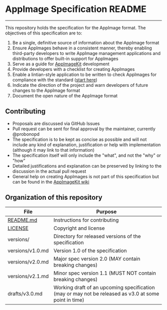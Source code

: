 # AppImage Specification README

----

This repository holds the specification for the AppImage format. The objectives of this specification are to:

1. Be a single, definitive source of information about the AppImage format
2. Ensure AppImages behave in a consistent manner, thereby enabling third-party developers to write AppImage management applications and distributions to offer built-in support for AppImages
3. Serve as a guide for [AppImageKit](https://github.com/probonopd/AppImageKit) development
4. Provide developers with a checklist for creating AppImages
5. Enable a lintian-style application to be written to check AppImages for compliance with the standard ([start here](https://github.com/probonopd/AppImages/blob/master/appdir-lint.sh))
6. Indicate the direction of the project and warn developers of future changes to the AppImage format
7. Document the open nature of the AppImage format

## Contributing

* Proposals are discussed via GitHub Issues
* Pull request can be sent for final approval by the maintainer, currently @probonopd
* The specification is to be kept as concise as possible and will not include any kind of explanation, justification or help with implementation (although it may link to that information)
* The specification itself will only include the "what", and not the "why" or "how"
* Detailed justifications and explanation can be preserved by linking to the discussion in the actual pull request
* General help on creating AppImages is not part of this specification but can be found in the [AppImageKit wiki](https://github.com/probonopd/AppImageKit/wiki) 

## Organization of this repository

File | Purpose
---|---
[README.md](README.md) | Instructions for contributing
[LICENSE](LICENSE) | Copyright and license
versions/ | Directory for released versions of the specification
versions/v1.0.md | Version 1.0 of the specification
versions/v2.0.md | Major spec version 2.0 (MAY contain breaking changes)
versions/v2.1.md | Minor spec version 1.1 (MUST NOT contain breaking changes)
drafts/v3.0.md | Working draft of an upcoming specification (may or may not be released as v3.0 at some point in time)
